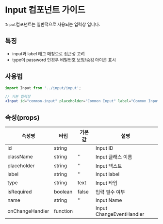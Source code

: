 # Input 컴포넌트 가이드

`Input`컴포넌트는 일반적으로 사용되는 입력창 입니다.

## 특징

- input과 label 태그 매칭으로 접근성 고려
- type이 password 인경우 비밀번호 보임/숨김 아이콘 표시

## 사용법

```jsx
import Input from '../input/input';

// 기본 입력창
<Input id="common-input" placeholder="Common Input" label="Common Input" />;
```

## 속성(props)

| 속성명          | 타입     | 기본값 | 설명                     |
| --------------- | -------- | ------ | ------------------------ |
| id              | string   |        | Input ID                 |
| className       | string   | ''     | Input 클래스 이름        |
| placeholder     | string   | ''     | Input 텍스트             |
| label           | string   | ''     | Input label              |
| type            | string   | text   | Input 타입               |
| isRequired      | boolean  | false  | 입력 필수 여부           |
| name            | string   | ''     | Input Name               |
| onChangeHandler | function |        | Input ChangeEventHandler |
